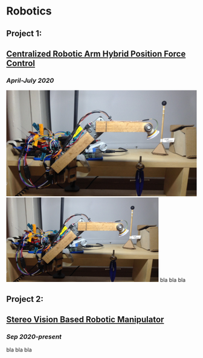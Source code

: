 # Robotics

## Project 1:
## [Centralized Robotic Arm Hybrid Position Force Control](https://github.com/SamoaChen/2-Linkages-Robotic-Arm-Hybrid-Position-Force-Control)                 
### *April-July 2020*
![](/images/Arm_Display_Final_with_Curtain_edited.jpg)
<img src="images/Arm_Display_Final_with_Curtain_edited.jpg"  width="80%" height="80%" alt="hi" class="inline"/>
bla bla bla


## Project 2:
## [Stereo Vision Based Robotic Manipulator](https://github.com/SamoaChen/2-Linkages-Robotic-Arm-Hybrid-Position-Force-Control)                 
### *Sep 2020-present*
bla bla bla
